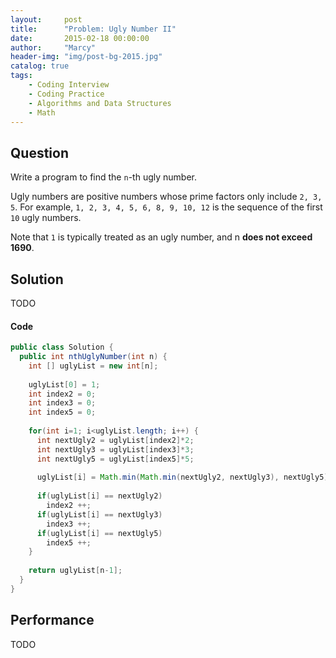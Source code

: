```yaml
---
layout:     post
title:      "Problem: Ugly Number II"
date:       2015-02-18 00:00:00
author:     "Marcy"
header-img: "img/post-bg-2015.jpg"
catalog: true
tags:
    - Coding Interview
    - Coding Practice
    - Algorithms and Data Structures
    - Math
---
```


## Question

Write a program to find the `n`-th ugly number.

Ugly numbers are positive numbers whose prime factors only include `2, 3, 5`. For example, `1, 2, 3, 4, 5, 6, 8, 9, 10, 12` is the sequence of the first `10` ugly numbers.

Note that `1` is typically treated as an ugly number, and n **does not exceed 1690**.

## Solution
TODO

#### Code
```java
public class Solution {
  public int nthUglyNumber(int n) {
    int [] uglyList = new int[n];
    
    uglyList[0] = 1;
    int index2 = 0;
    int index3 = 0;
    int index5 = 0;
    
    for(int i=1; i<uglyList.length; i++) {
      int nextUgly2 = uglyList[index2]*2;
      int nextUgly3 = uglyList[index3]*3;
      int nextUgly5 = uglyList[index5]*5;
      
      uglyList[i] = Math.min(Math.min(nextUgly2, nextUgly3), nextUgly5);
      
      if(uglyList[i] == nextUgly2) 
        index2 ++;
      if(uglyList[i] == nextUgly3) 
        index3 ++;
      if(uglyList[i] == nextUgly5) 
        index5 ++; 
    }
    
    return uglyList[n-1];
  }
}
```

## Performance
TODO